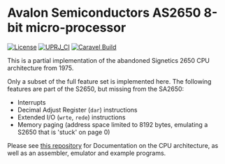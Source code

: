 # Avalon Semiconductors AS2650 8-bit micro-processor

[![License](https://img.shields.io/badge/License-Apache%202.0-blue.svg)](https://opensource.org/licenses/Apache-2.0) [![UPRJ_CI](https://github.com/efabless/caravel_project_example/actions/workflows/user_project_ci.yml/badge.svg)](https://github.com/efabless/caravel_project_example/actions/workflows/user_project_ci.yml) [![Caravel Build](https://github.com/efabless/caravel_project_example/actions/workflows/caravel_build.yml/badge.svg)](https://github.com/efabless/caravel_project_example/actions/workflows/caravel_build.yml)

This is a partial implementation of the abandoned Signetics 2650 CPU architecture from 1975.

Only a subset of the full feature set is implemented here. The following features are part of the S2650, but missing from the SA2650:
- Interrupts
- Decimal Adjust Register (`dar`) instructions
- Extended I/O (`wrte`, `rede`) instructions
- Memory paging (address space limited to 8192 bytes, emulating a S2650 that is 'stuck' on page 0)

Please see [this repository](https://github.com/89Mods/S2650-tools) for Documentation on the CPU architecture, as well as an assembler, emulator and example programs.
